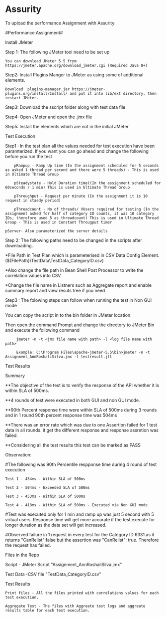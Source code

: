 # Assurity
To upload the performance Assignment with Assurity

#Performance Assignment#



Install JMeter


Step 1: The following JMeter tool need to be set up
        
	You can download JMeter 5.5 from https://jmeter.apache.org/download_jmeter.cgi (Required Java 8+)
	
Step2: Install Plugins Manger to JMeter as using some of additional elements.
        
	Download  plugins-manager.jar https://jmeter-plugins.org/install/Install/ and put it into lib/ext directory, then restart JMeter.
	
Step3: Download the sscript folder along with test data file

Step4: Open JMeter and open the .jmx file

Step5: Install the elements which are not in the initial JMeter


Test Execution


Step1 : In the test plan all the values needed for test execution have been paramterized. If you want you can go ahead and change the following before you run the test

        pRampup - Ramp Up time (In the assignment scheduled for 5 seconds as asked 1 thread per second and there were 5 threads) - This is used in Ultimate Thread Group
	
        pSteadystate - Hold Duration time((In the assignment scheduled for 60seconds / 1 min) This is used in Ultimate Thread Group
	
        pThroughput - Request per minute (In the assignment it is 10 request in staedy period)
	
        pThreadcount - No of threads/ VUsers required for testing (In the assignment asked for half of category ID counts, it was 10 category IDs, therefore used 5 as threadcount) This is used in Ultimate Thread Group - This is used in Constant Througput timer
	
	pServer- Also parameterized the server details
	
	
Step 2: The following paths need to be changed in the scripts after downloading.

*File Path in Test Plan which is parameterised in CSV Data Config Element. (${FilePath}\TestData\TestData_CategoryID.csv)
	
*Also change the file path in Bean Shell Post Processor to write the correlation values into CSV

*Change the file name in Listners such as Aggregate report and enable summary report and view resuts tree if you need


Step3 : The folowing steps can follow when running the test in Non GUI mode

You can copy the script in to the bin folder in JMeter location. 

Then open the command Prompt and change the directory to JMeter Bin and execute the following command

         jmeter -n -t <jmx file name with path> -l <log file name with path>

         Example: C:\Program Files\apache-jmeter-5.5\bin>jmeter -n -t Assignment_AnnRoshaliSilva.jmx -l testresult.jtl



	
Test Results

        
Summary

	
**The objective of the test is to verify the response of the API whether it is within SLA of 500ms.
	
**4 rounds of test were executed in both GUI and non GUI mode. 
	
**90th Percent response time were within SLA of 500ms during 3 rounds and in 1 round 90th percent response time was 504ms
	
**There was an error rate which was due to one Assertion failed for 1 test data in all rounds. it get the different response and response assretion was failed.
	
**Considering all the test results this test can be marked as PASS
	
	
Observation:

#The following was 90th Percentile respponse time during 4 round of test execution

	Test 1 - 454ms - Within SLA of 500ms
	
	Test 2 - 504ms - Exceeded SLA of 500ms
	
	Test 3 - 453ms - Within SLA of 500ms
	
	Test 4 - 418ms - Within SLA of 500ms - Executed via Non GUI mode
	
	
#Test was executed only for 1 min and ramp up was just 5 second with 5 virtual users. Response time will get more accurate if the test execute for longer duration as the data set will get increased.
	
#Observed failure in 1 request in every test for the Category ID 6331 as it returns "CanRelist":false but the assertion was "CanRelist": true. Therefore the request has failed.



Files in the Repo

Script - JMeter Script "Assignment_AnnRoshaliSilva.jmx"

Test Data -CSV file "TestData_CategoryID.csv"

Test Results 

	Print files - All the files printed with correlations values for each test execution.
	
	Aggregate Test - The files with Aggreate test logs and aggreate results table for each test execution.
	
	
	
	
	
	
